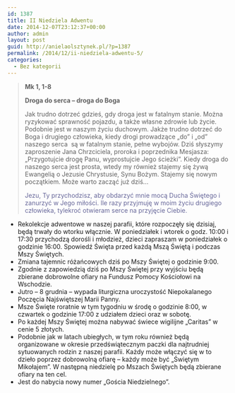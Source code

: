 ```yaml
---
id: 1387
title: II Niedziela Adwentu
date: 2014-12-07T23:12:37+00:00
author: admin
layout: post
guid: http://anielaolsztynek.pl/?p=1387
permalink: /2014/12/ii-niedziela-adwentu-5/
categories:
  - Bez kategorii
---
```

> **Mk 1, 1-8**
> 
> **Droga do serca &#8211; droga do Boga**
> 
> Jak trudno dotrzeć gdzieś, gdy droga jest w fatalnym stanie. Można ryzykować sprawność pojazdu, a także własne zdrowie lub życie. Podobnie jest w naszym życiu duchowym. Jakże trudno dotrzeć do Boga i drugiego człowieka, kiedy drogi prowadzące &#8222;do&#8221; i &#8222;od&#8221; naszego serca  są w fatalnym stanie, pełne wybojów. Dziś słyszymy zaproszenie Jana Chrzciciela, proroka i poprzednika Mesjasza: &#8222;Przygotujcie drogę Panu, wyprostujcie Jego ścieżki&#8221;. Kiedy droga do naszego serca jest prosta, wtedy my również stajemy się żywą Ewangelią o Jezusie Chrystusie, Synu Bożym. Stajemy się nowym początkiem. Może warto zacząć już dziś&#8230;
> 
> <span style="color: #666699;">Jezu, Ty przychodzisz, aby obdarzyć mnie mocą Ducha Świętego i zanurzyć w Jego miłości. Ile razy przyjmuję w moim życiu drugiego człowieka, tylekroć otwieram serce na przyjęcie Ciebie.</span>

  * Rekolekcje adwentowe w naszej parafii, które rozpoczęły się dzisiaj, będą trwały do wtorku włącznie. W poniedziałek i wtorek o godz. 10:00 i 17:30 przychodzą dorośli i młodzież, dzieci zapraszam w poniedziałek o godzinie 16:00. Spowiedź Święta przed każdą Mszą Świętą i podczas Mszy Świętych.
  * Zmiana tajemnic różańcowych dziś po Mszy Świętej o godzinie 9:00.
  * Zgodnie z zapowiedzią dziś po Mszy Świętej przy wyjściu będą zbierane dobrowolne ofiary na Fundusz Pomocy Kościołowi na Wschodzie.
  * Jutro &#8211; 8 grudnia &#8211; wypada liturgiczna uroczystość Niepokalanego Poczęcia Najświętszej Marii Panny.
  * Msze Święte roratnie w tym tygodniu w środę o godzinie 8:00, w czwartek o godzinie 17:00 z udziałem dzieci oraz w sobotę.
  * Po każdej Mszy Świętej można nabywać świece wigilijne &#8222;Caritas&#8221; w cenie 5 złotych.
  * Podobnie jak w latach ubiegłych, w tym roku również będą organizowane w okresie przedświątecznym paczki dla najtrudniej sytuowanych rodzin z naszej parafii. Każdy może włączyć się w to dzieło poprzez dobrowolną ofiarę &#8211; każdy może być &#8222;Świętym Mikołajem&#8221;. W następną niedzielę po Mszach Świętych będą zbierane ofiary na ten cel.
  * Jest do nabycia nowy numer &#8222;Gościa Niedzielnego&#8221;.